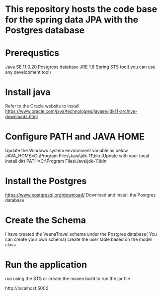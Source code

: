 # This repository hosts the code base for the spring data JPA with the Postgres database

# Prerequstics
  Java SE 11.0.20
  Postgress database
  JRE 1.8
  Spring STS tool( you can use any development tool)
# Install java
  Refer to the Oracle website to install
  https://www.oracle.com/java/technologies/javase/jdk11-archive-downloads.html

# Configure PATH and JAVA HOME
  Update the Windows system environment variable as below
  JAVA_HOME=C:\Program Files\Java\jdk-11\bin (Update with your local install dir)
  PATH=C:\Program Files\Java\jdk-11\bin
 # Install the Postgres
   https://www.postgresql.org/download/ 
   Download and install the Postgres database
 # Create the Schema
   I have created the VeenaTravel schema under the Postgres database( You can create your own schema)
   create the user table based on the model class
 # Run the application
   run using the STS or create the maven build to run the jar file

   http://localhost:5000
   
   


